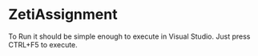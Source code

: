 # ZetiAssignment

To Run it should be simple enough to execute in Visual Studio. Just press CTRL+F5 to execute. 
